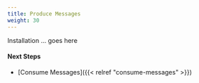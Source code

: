 ```yaml
---
title: Produce Messages
weight: 30
---
```


Installation ... goes here

#### Next Steps
* [Consume Messages]({{< relref "consume-messages" >}})
